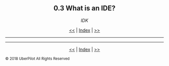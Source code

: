 <!-- Header -->
<h2 align='center'>0.3 What is an IDE?</h2>
<p align='center'><em>IDK</em></h2>
<p align='center'><a href='./howjavaworks.md'><<</a> | <a href='../readme.md'>Index</a> | <a href='./choosingide.md'>>></a>

---

<!-- Content -->



<!-- Footer -->

---

<p align='center'><a href='./howjavaworks.md'><<</a> | <a href='../readme.md'>Index</a> | <a href='./choosingide.md'>>></a>

<sub>© 2018 UberPilot All Rights Reserved</sub>